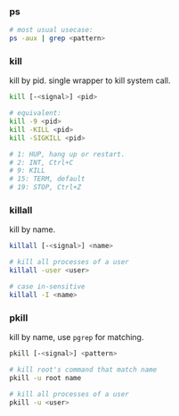 ### ps

```bash
# most usual usecase:
ps -aux | grep <pattern>
```



### kill

kill by pid. single wrapper to kill system call.

```bash
kill [-<signal>] <pid>

# equivalent:
kill -9 <pid>
kill -KILL <pid>
kill -SIGKILL <pid>

# 1: HUP, hang up or restart.
# 2: INT, Ctrl+C
# 9: KILL
# 15: TERM, default
# 19: STOP, Ctrl+Z
```



### killall

kill by name.

```bash
killall [-<signal>] <name>

# kill all processes of a user
killall -user <user>

# case in-sensitive
killall -I <name>
```



### pkill

kill by name, use `pgrep` for matching.

```bash
pkill [-<signal>] <pattern>

# kill root's command that match name
pkill -u root name

# kill all processes of a user
pkill -u <user>
```

